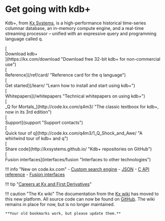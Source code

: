 # Get going with kdb+

Kdb+, from [Kx Systems](http://kx.com), is a high-performance historical time-series columnar database, an in-memory compute engine, and a real-time streaming processor – unified with an expressive query and programming language called q.

<div class="kx-flex-grid" markdown="1">
<div>
    [<i class="fa fa-download fa-border fa-5x"></i><br/>
    Download kdb+<br/>
    <i class="fa fa-apple"></i>
    <i class="fa fa-linux"></i>
    <i class="fa fa-windows"></i>](https://kx.com/download "Download free 32-bit kdb+ for non-commercial use")
</div>
<div>
    [<i class="fa fa-question-circle fa-border fa-5x"></i><br/>
    Reference](/ref/card/ "Reference card for the q language")
</div>
<div>
    [<i class="fa fa-graduation-cap fa-border fa-5x"></i><br/>
    Get started](/learn/ "Learn how to install and start using kdb+")
</div>
<div>
    [<i class="fa fa-map-o fa-border fa-5x"></i><br/>
    Whitepapers](/whitepapers "Technical whitepapers on using kdb+")
</div>
<div>
    [<i class="fa fa-quora fa-border fa-5x"></i><br/>
    _Q for Mortals_](http://code.kx.com/q4m3/ "The classic textboox for kdb+, now in its 3rd edition")
</div>
<div>
    [<i class="fa fa-life-ring fa-border fa-5x"></i><br/>
    Support](support "Support contacts")
</div>
<div>
    [<i class="fa fa-hourglass-start fa-border fa-5x"></i><br/>
    Quick tour of q](http://code.kx.com/q4m3/1_Q_Shock_and_Awe/ "A whirlwind tour of kdb+ and q")
</div>
<div>
    [<i class="fa fa-github fa-border fa-5x"></i><br/>
    Share code](http://kxsystems.github.io/ "Kdb+ repositories on GitHub")
</div>
<div>
    [<i class="fa fa-superpowers fa-border fa-5x"></i><br/>
    Fusion interfaces](interfaces/fusion "Interfaces to other technologies")
</div>
</div>

!!! info "New on code.kx.com"
    - [Custom search engine](/about/site-news/)
    - [JSON](/ref/dotj)
    - [C API reference](/interfaces/capiref)
    - [Fusion interfaces](/interfaces/fusion)

!!! tip "[Careers at Kx and First Derivatives](http://www.firstderivatives.com/careers/)"
    
!!! caution "The Kx wiki"
    The documentation from the [Kx wiki](http://code.kx.com/wiki) has moved to this new platform. All source code can now be found on [GitHub](https://kxsystems.github.io). 
    The wiki remains in place for now, but is no longer maintained. 

    **Your old bookmarks work, but please update them.** 


